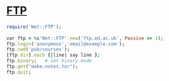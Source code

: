[1]: http://rosettacode.org/wiki/FTP

# [FTP][1]

```ruby
require('Net::FTP');
 
var ftp = %s'Net::FTP'.new('ftp.ed.ac.uk', Passive => 1);
ftp.login('anonymous','email@example.com');
ftp.cwd('pub/courses');
[ftp.dir].each {|line| say line };
ftp.binary;   # set binary mode
ftp.get("make.notes.tar");
ftp.quit;
```
